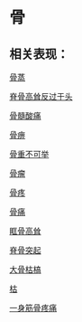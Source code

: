 # 骨

## 相关表现：

[骨蒸](https://zuoye.gmzyh.com/search?key=骨蒸)
[脊骨高耸反过于头](https://zuoye.gmzyh.com/search?key=脊骨高耸反过于头)
[骨髓酸痛](https://zuoye.gmzyh.com/search?key=骨髓酸痛)
[骨痹](https://zuoye.gmzyh.com/search?key=骨痹)
[骨重不可举](https://zuoye.gmzyh.com/search?key=骨重不可举)
[骨瘤](https://zuoye.gmzyh.com/search?key=骨瘤)
[骨疼](https://zuoye.gmzyh.com/search?key=骨疼)
[骨痛](https://zuoye.gmzyh.com/search?key=骨痛)
[眶骨高耸](https://zuoye.gmzyh.com/search?key=眶骨高耸)
[脊骨突起](https://zuoye.gmzyh.com/search?key=脊骨突起)
[大骨枯槁](https://zuoye.gmzyh.com/search?key=大骨枯槁)
[枯](https://zuoye.gmzyh.com/search?key=枯)
[一身筋骨疼痛](https://zuoye.gmzyh.com/search?key=一身筋骨疼痛)
